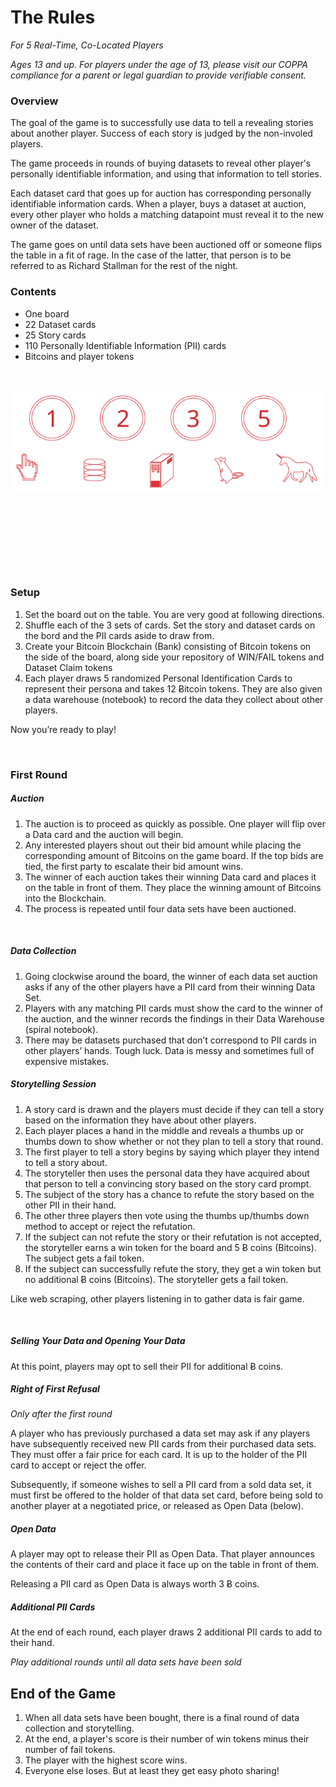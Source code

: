 # The Rules

_For 5 Real-Time, Co-Located Players_

_Ages 13 and up. For players under the age of 13, please visit our COPPA compliance for a parent or legal guardian to provide verifiable consent._

### Overview

The goal of the game is to successfully use data to tell a revealing stories about another player. Success of each story is judged by the non-involed players.

The game proceeds in rounds of buying datasets to reveal other player's personally identifiable information, and using that information to tell stories.

Each dataset card that goes up for auction has corresponding personally identifiable information cards. When a player, buys a dataset at auction, every other player who holds a matching datapoint must reveal it to the new owner of the dataset.

The game goes on until data sets have been auctioned off or someone flips the table in a fit of rage. In the case of the latter, that person is to be referred to as Richard Stallman for the rest of the night.

### Contents

* One board
* 22 Dataset cards
* 25 Story cards
* 110 Personally Identifiable Information (PII) cards
* Bitcoins and player tokens

&nbsp;

![Tokens](tokens.svg "Mouse Pancake Server Mouse Unicorn")

&nbsp;

&nbsp;

&nbsp;

&nbsp;

### Setup

1. Set the board out on the table. You are very good at following directions.
2. Shuffle each of the 3 sets of cards. Set the story and dataset cards on the bord and the PII cards aside to draw from.
3. Create your Bitcoin Blockchain (Bank) consisting of Bitcoin tokens on the side of the board, along side your repository of WIN/FAIL tokens and Dataset Claim tokens
4. Each player draws 5 randomized Personal Identification Cards to represent their persona and takes 12 Ƀitcoin tokens. They are also given a data warehouse (notebook) to record the data they collect about other players.

Now you’re ready to play!

&nbsp;

### First Round

##### Auction

1. The auction is to proceed as quickly as possible. One player will flip over a Data card and the auction will begin.
2. Any interested players shout out their bid amount while placing the corresponding amount of Bitcoins on the game board. If the top bids are tied, the first party to escalate their bid amount wins.
3. The winner of each auction takes their winning Data card and places it on the table in front of them. They place the winning amount of Bitcoins into the Blockchain.
4. The process is repeated until four data sets have been auctioned.

&nbsp;

##### Data Collection

1. Going clockwise around the board, the winner of each data set auction asks if any of the other players have a PII card from their winning Data Set.
2. Players with any matching PII cards must show the card to the winner of the auction, and the winner records the findings in their Data Warehouse (spiral notebook).
3. There may be datasets purchased that don’t correspond to PII cards in other players’ hands. Tough luck. Data is messy and sometimes full of expensive mistakes.


##### Storytelling Session

1. A story card is drawn and the players must decide if they can tell a story based on the information they have about other players. 
2. Each player places a hand in the middle and reveals a thumbs up or thumbs down to show whether or not they plan to tell a story that round. 
3. The first player to tell a story begins by saying which player they intend to tell a story about. 
4. The storyteller then uses the personal data they have acquired about that person to tell a convincing story based on the story card prompt. 
5. The subject of the story has a chance to refute the story based on the other PII in their hand. 
6. The other three players then vote using the thumbs up/thumbs down method to accept or reject the refutation. 
7. If the subject can not refute the story or their refutation is not accepted, the storyteller earns a win token for the board and 5 Ƀ coins (Bitcoins). The subject gets a fail token.
8. If the subject can successfully refute the story, they get a win token but no additional Ƀ coins (Bitcoins). The storyteller gets a fail token.

Like web scraping, other players listening in to gather data is fair game.

&nbsp;

##### Selling Your Data and Opening Your Data

At this point, players may opt to sell their PII for additional Ƀ coins.

##### Right of First Refusal

_Only after the first round_

A player who has previously purchased a data set may ask if any players have subsequently received new PII cards from their purchased data sets. They must offer a fair price for each card. It is up to the holder of the PII card to accept or reject the offer.

Subsequently, if someone wishes to sell a PII card from a sold data set, it must first be offered to the holder of that data set card, before being sold to another player at a negotiated price, or released as Open Data (below).

##### Open Data

A player may opt to release their PII as Open Data. That player announces the contents of their card and place it face up on the table in front of them.

Releasing a PII card as Open Data is always worth 3 Ƀ coins.

##### Additional PII Cards

At the end of each round, each player draws 2 additional PII cards to add to their hand.

*Play additional rounds until all data sets have been sold*

## End of the Game

1. When all data sets have been bought, there is a final round of data collection and storytelling.
2. At the end, a player's score is their number of win tokens minus their number of fail tokens.
3. The player with the highest score wins. 
4. Everyone else loses. But at least they get easy photo sharing!
